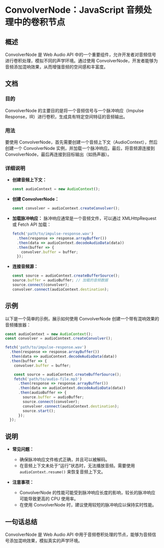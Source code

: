 <!--
Meta Description: # ConvolverNode：JavaScript 音频处理中的卷积节点 ## 概述 ConvolverNode 是 Web Audio API 中的一个重要组件，允许开发者对音频信号进行卷积处理，模拟不同的声学环境。通过使用 ConvolverNode，开发者能够为音频添加混响效果，从而增强音频...
Meta Keywords: audiocontext, convolvernode, response, then, convolver
-->

# ConvolverNode：JavaScript 音频处理中的卷积节点

## 概述
ConvolverNode 是 Web Audio API 中的一个重要组件，允许开发者对音频信号进行卷积处理，模拟不同的声学环境。通过使用 ConvolverNode，开发者能够为音频添加混响效果，从而增强音频的空间感和丰富度。

## 文档
### 目的
ConvolverNode 的主要目的是将一个音频信号与一个脉冲响应（Impulse Response，IR）进行卷积，生成具有特定空间特征的音频输出。

### 用法
要使用 ConvolverNode，首先需要创建一个音频上下文（AudioContext），然后创建一个 ConvolverNode 实例，并加载一个脉冲响应。最后，将音频源连接到 ConvolverNode，最后再连接到目标输出（如扬声器）。

### 详细说明
- **创建音频上下文：**
  ```javascript
  const audioContext = new AudioContext();
  ```

- **创建 ConvolverNode：**
  ```javascript
  const convolver = audioContext.createConvolver();
  ```

- **加载脉冲响应：**
  脉冲响应通常是一个音频文件，可以通过 XMLHttpRequest 或 Fetch API 加载：
  ```javascript
  fetch('path/to/impulse-response.wav')
    .then(response => response.arrayBuffer())
    .then(data => audioContext.decodeAudioData(data))
    .then(buffer => {
      convolver.buffer = buffer;
    });
  ```

- **连接音频源：**
  ```javascript
  const source = audioContext.createBufferSource();
  source.buffer = audioBuffer; // 加载的音频数据
  source.connect(convolver);
  convolver.connect(audioContext.destination);
  ```

## 示例
以下是一个简单的示例，展示如何使用 ConvolverNode 创建一个带有混响效果的音频播放器：

```javascript
const audioContext = new AudioContext();
const convolver = audioContext.createConvolver();

fetch('path/to/impulse-response.wav')
  .then(response => response.arrayBuffer())
  .then(data => audioContext.decodeAudioData(data))
  .then(buffer => {
    convolver.buffer = buffer;

    const source = audioContext.createBufferSource();
    fetch('path/to/audio-file.mp3')
      .then(response => response.arrayBuffer())
      .then(data => audioContext.decodeAudioData(data))
      .then(audioBuffer => {
        source.buffer = audioBuffer;
        source.connect(convolver);
        convolver.connect(audioContext.destination);
        source.start();
      });
  });
```

## 说明
- **常见问题：**
  - 确保脉冲响应文件格式正确，并且可以被解码。
  - 在音频上下文未处于“运行”状态时，无法播放音频。需要使用 `audioContext.resume()` 来恢复音频上下文。
  
- **注意事项：**
  - ConvolverNode 的性能可能受到脉冲响应长度的影响，较长的脉冲响应可能导致更高的 CPU 使用率。
  - 在使用 ConvolverNode 时，建议使用较短的脉冲响应以保持实时性能。

## 一句话总结
ConvolverNode 是 Web Audio API 中用于音频卷积处理的节点，能够为音频信号添加混响效果，模拟真实的声学环境。